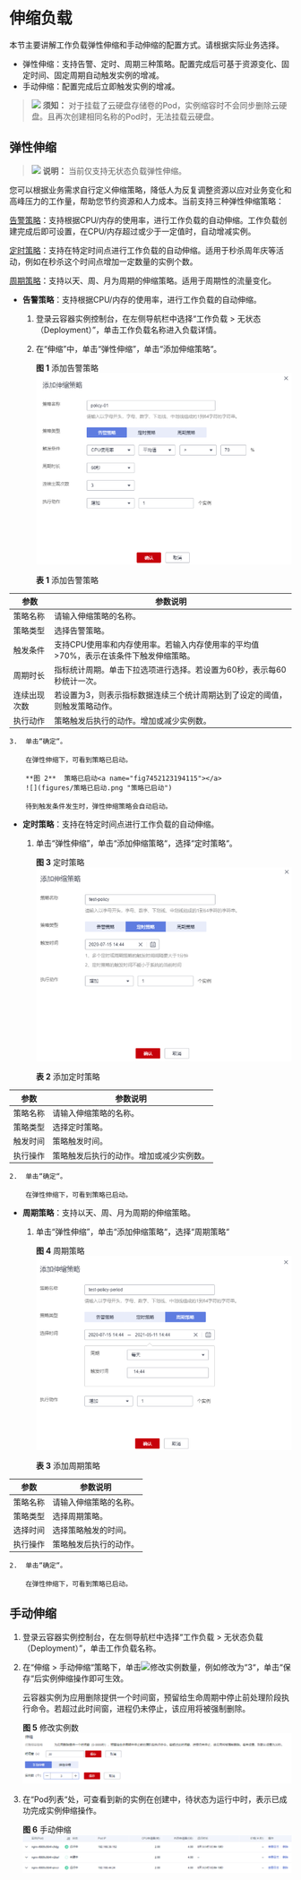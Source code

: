 # 伸缩负载<a name="cci_01_0015"></a>

本节主要讲解工作负载弹性伸缩和手动伸缩的配置方式。请根据实际业务选择。

-   弹性伸缩：支持告警、定时、周期三种策略。配置完成后可基于资源变化、固定时间、固定周期自动触发实例的增减。
-   手动伸缩：配置完成后立即触发实例的增减。

>![](public_sys-resources/icon-notice.gif) **须知：** 
>对于挂载了云硬盘存储卷的Pod，实例缩容时不会同步删除云硬盘。且再次创建相同名称的Pod时，无法挂载云硬盘。

## 弹性伸缩<a name="section1656965814562"></a>

>![](public_sys-resources/icon-note.gif) **说明：** 
>当前仅支持无状态负载弹性伸缩。

您可以根据业务需求自行定义伸缩策略，降低人为反复调整资源以应对业务变化和高峰压力的工作量，帮助您节约资源和人力成本。当前支持三种弹性伸缩策略：

[告警策略](#li16804196913)：支持根据CPU/内存的使用率，进行工作负载的自动伸缩。工作负载创建完成后即可设置，在CPU/内存超过或少于一定值时，自动增减实例。

[定时策略](#li1595211281895)：支持在特定时间点进行工作负载的自动伸缩。适用于秒杀周年庆等活动，例如在秒杀这个时间点增加一定数量的实例个数。

[周期策略](#li35861531491)：支持以天、周、月为周期的伸缩策略。适用于周期性的流量变化。

-   <a name="li16804196913"></a>**告警策略**：支持根据CPU/内存的使用率，进行工作负载的自动伸缩。
    1.  登录云容器实例控制台，在左侧导航栏中选择“工作负载 \> 无状态（Deployment）”，单击工作负载名称进入负载详情。
    2.  在“伸缩”中，单击“弹性伸缩”，单击“添加伸缩策略“。

        **图 1**  添加告警策略<a name="fig141571354772"></a>  
        ![](figures/添加告警策略.png "添加告警策略")

        **表 1**  添加告警策略

|参数|参数说明|
|--|--|
|策略名称|请输入伸缩策略的名称。|
|策略类型|选择告警策略。|
|触发条件|支持CPU使用率和内存使用率。若输入内存使用率的平均值>70%，表示在该条件下触发伸缩策略。|
|周期时长|指标统计周期。单击下拉选项进行选择。若设置为60秒，表示每60秒统计一次。|
|连续出现次数|若设置为3，则表示指标数据连续三个统计周期达到了设定的阈值，则触发策略动作。|
|执行动作|策略触发后执行的动作。增加或减少实例数。|


    3.  单击“确定“。

        在弹性伸缩下，可看到策略已启动。

        **图 2**  策略已启动<a name="fig7452123194115"></a>  
        ![](figures/策略已启动.png "策略已启动")

        待到触发条件发生时，弹性伸缩策略会自动启动。


-   <a name="li1595211281895"></a>**定时策略**：支持在特定时间点进行工作负载的自动伸缩。
    1.  单击“弹性伸缩”，单击“添加伸缩策略“，选择“定时策略“。

        **图 3**  定时策略<a name="fig13419831318"></a>  
        ![](figures/定时策略.png "定时策略")

        **表 2**  添加定时策略

|参数|参数说明|
|--|--|
|策略名称|请输入伸缩策略的名称。|
|策略类型|选择定时策略。|
|触发时间|策略触发时间。|
|执行操作|策略触发后执行的动作。增加或减少实例数。|


    2.  单击“确定“。

        在弹性伸缩下，可看到策略已启动。


-   <a name="li35861531491"></a>**周期策略**：支持以天、周、月为周期的伸缩策略。
    1.  单击“弹性伸缩”，单击“添加伸缩策略“，选择“周期策略“

        **图 4**  周期策略<a name="fig1120590153013"></a>  
        ![](figures/周期策略.png "周期策略")

        **表 3**  添加周期策略

|参数|参数说明|
|--|--|
|策略名称|请输入伸缩策略的名称。|
|策略类型|选择周期策略。|
|选择时间|选择策略触发的时间。|
|执行操作|策略触发后执行的动作。|


    2.  单击“确定“。

        在弹性伸缩下，可看到策略已启动。



## 手动伸缩<a name="section1050418516503"></a>

1.  登录云容器实例控制台，在左侧导航栏中选择“工作负载 \> 无状态负载（Deployment）”，单击工作负载名称。
2.  在“伸缩 \> 手动伸缩“策略下，单击![](figures/小笔.png)修改实例数量，例如修改为“3“，单击“保存“后实例伸缩操作即可生效。

    云容器实例为应用删除提供一个时间窗，预留给生命周期中停止前处理阶段执行命令。若超过此时间窗，进程仍未停止，该应用将被强制删除。

    **图 5**  修改实例数<a name="fig7656125034714"></a>  
    ![](figures/修改实例数.png "修改实例数")

3.  在“Pod列表“处，可查看到新的实例在创建中，待状态为运行中时，表示已成功完成实例伸缩操作。

    **图 6**  手动伸缩<a name="fig96791356181817"></a>  
    ![](figures/手动伸缩.png "手动伸缩")


